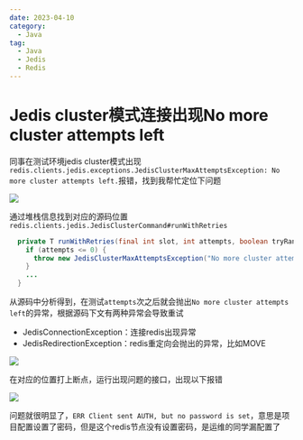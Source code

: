 ```yaml
---
date: 2023-04-10
category:
  - Java
tag:
  - Java
  - Jedis
  - Redis
---
```


# Jedis cluster模式连接出现No more cluster attempts left

同事在测试环境jedis cluster模式出现`redis.clients.jedis.exceptions.JedisClusterMaxAttemptsException: No more cluster attempts left.`报错，找到我帮忙定位下问题

![](https://cdn.dhbin.cn/202304102012717.png)

通过堆栈信息找到对应的源码位置`redis.clients.jedis.JedisClusterCommand#runWithRetries`

```java
  private T runWithRetries(final int slot, int attempts, boolean tryRandomNode, JedisRedirectionException redirect) {
    if (attempts <= 0) {
      throw new JedisClusterMaxAttemptsException("No more cluster attempts left.");
    }
    ...
  }
```

从源码中分析得到，在测试`attempts`次之后就会抛出`No more cluster attempts left`的异常，根据源码下文有两种异常会导致重试

- JedisConnectionException：连接redis出现异常
- JedisRedirectionException：redis重定向会抛出的异常，比如MOVE

![](https://cdn.dhbin.cn/202304102012522.png)

在对应的位置打上断点，运行出现问题的接口，出现以下报错

![](https://cdn.dhbin.cn/202304102012155.png)

问题就很明显了，`ERR Client sent AUTH, but no password is set`，意思是项目配置设置了密码，但是这个redis节点没有设置密码，是运维的同学漏配置了

